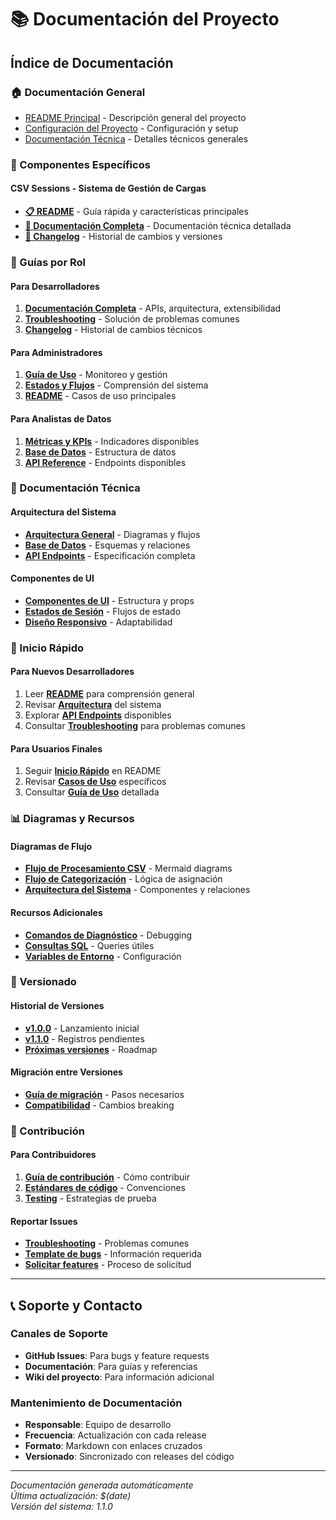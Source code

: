 # 📚 Documentación del Proyecto

## Índice de Documentación

### 🏠 Documentación General
- [README Principal](../README.md) - Descripción general del proyecto
- [Configuración del Proyecto](../PROJECT_CONFIG.md) - Configuración y setup
- [Documentación Técnica](../TECHNICAL_DOCS.md) - Detalles técnicos generales

### 📁 Componentes Específicos

#### CSV Sessions - Sistema de Gestión de Cargas
- **[📋 README](./CSV_SESSIONS_README.md)** - Guía rápida y características principales
- **[📖 Documentación Completa](./CSV_SESSIONS_COMPONENT.md)** - Documentación técnica detallada
- **[📝 Changelog](./CSV_SESSIONS_CHANGELOG.md)** - Historial de cambios y versiones

### 🎯 Guías por Rol

#### Para Desarrolladores
1. **[Documentación Completa](./CSV_SESSIONS_COMPONENT.md#para-desarrolladores)** - APIs, arquitectura, extensibilidad
2. **[Troubleshooting](./CSV_SESSIONS_COMPONENT.md#troubleshooting)** - Solución de problemas comunes
3. **[Changelog](./CSV_SESSIONS_CHANGELOG.md)** - Historial de cambios técnicos

#### Para Administradores
1. **[Guía de Uso](./CSV_SESSIONS_COMPONENT.md#para-administradores)** - Monitoreo y gestión
2. **[Estados y Flujos](./CSV_SESSIONS_COMPONENT.md#estados-y-flujos)** - Comprensión del sistema
3. **[README](./CSV_SESSIONS_README.md#casos-de-uso)** - Casos de uso principales

#### Para Analistas de Datos
1. **[Métricas y KPIs](./CSV_SESSIONS_README.md#métricas-y-kpis)** - Indicadores disponibles
2. **[Base de Datos](./CSV_SESSIONS_COMPONENT.md#base-de-datos)** - Estructura de datos
3. **[API Reference](./CSV_SESSIONS_README.md#api-reference)** - Endpoints disponibles

### 🔧 Documentación Técnica

#### Arquitectura del Sistema
- **[Arquitectura General](./CSV_SESSIONS_COMPONENT.md#arquitectura-del-sistema)** - Diagramas y flujos
- **[Base de Datos](./CSV_SESSIONS_COMPONENT.md#base-de-datos)** - Esquemas y relaciones
- **[API Endpoints](./CSV_SESSIONS_COMPONENT.md#api-endpoints)** - Especificación completa

#### Componentes de UI
- **[Componentes de UI](./CSV_SESSIONS_COMPONENT.md#componentes-de-ui)** - Estructura y props
- **[Estados de Sesión](./CSV_SESSIONS_COMPONENT.md#estados-y-flujos)** - Flujos de estado
- **[Diseño Responsivo](./CSV_SESSIONS_COMPONENT.md#funcionalidades-de-uiux)** - Adaptabilidad

### 🚀 Inicio Rápido

#### Para Nuevos Desarrolladores
1. Leer **[README](./CSV_SESSIONS_README.md)** para comprensión general
2. Revisar **[Arquitectura](./CSV_SESSIONS_COMPONENT.md#arquitectura-del-sistema)** del sistema
3. Explorar **[API Endpoints](./CSV_SESSIONS_COMPONENT.md#api-endpoints)** disponibles
4. Consultar **[Troubleshooting](./CSV_SESSIONS_COMPONENT.md#troubleshooting)** para problemas comunes

#### Para Usuarios Finales
1. Seguir **[Inicio Rápido](./CSV_SESSIONS_README.md#inicio-rápido)** en README
2. Revisar **[Casos de Uso](./CSV_SESSIONS_README.md#casos-de-uso)** específicos
3. Consultar **[Guía de Uso](./CSV_SESSIONS_COMPONENT.md#guía-de-uso)** detallada

### 📊 Diagramas y Recursos

#### Diagramas de Flujo
- **[Flujo de Procesamiento CSV](./CSV_SESSIONS_COMPONENT.md#estados-y-flujos)** - Mermaid diagrams
- **[Flujo de Categorización](./CSV_SESSIONS_COMPONENT.md#estados-y-flujos)** - Lógica de asignación
- **[Arquitectura del Sistema](./CSV_SESSIONS_COMPONENT.md#arquitectura-del-sistema)** - Componentes y relaciones

#### Recursos Adicionales
- **[Comandos de Diagnóstico](./CSV_SESSIONS_COMPONENT.md#comandos-de-diagnóstico)** - Debugging
- **[Consultas SQL](./CSV_SESSIONS_COMPONENT.md#consultas-principales)** - Queries útiles
- **[Variables de Entorno](./CSV_SESSIONS_README.md#configuración)** - Configuración

### 🔄 Versionado

#### Historial de Versiones
- **[v1.0.0](./CSV_SESSIONS_CHANGELOG.md#100---2025-10-06)** - Lanzamiento inicial
- **[v1.1.0](./CSV_SESSIONS_CHANGELOG.md#110---2025-10-06)** - Registros pendientes
- **[Próximas versiones](./CSV_SESSIONS_CHANGELOG.md#120---2025-10-06-planificado)** - Roadmap

#### Migración entre Versiones
- **[Guía de migración](./CSV_SESSIONS_CHANGELOG.md#migración-entre-versiones)** - Pasos necesarios
- **[Compatibilidad](./CSV_SESSIONS_CHANGELOG.md#compatibilidad)** - Cambios breaking

### 🤝 Contribución

#### Para Contribuidores
1. **[Guía de contribución](./CSV_SESSIONS_README.md#contribuir)** - Cómo contribuir
2. **[Estándares de código](./CSV_SESSIONS_COMPONENT.md#notas-de-desarrollo)** - Convenciones
3. **[Testing](./CSV_SESSIONS_COMPONENT.md#testing)** - Estrategias de prueba

#### Reportar Issues
- **[Troubleshooting](./CSV_SESSIONS_COMPONENT.md#troubleshooting)** - Problemas comunes
- **[Template de bugs](./CSV_SESSIONS_README.md#reportar-bugs)** - Información requerida
- **[Solicitar features](./CSV_SESSIONS_README.md#solicitar-features)** - Proceso de solicitud

---

## 📞 Soporte y Contacto

### Canales de Soporte
- **GitHub Issues**: Para bugs y feature requests
- **Documentación**: Para guías y referencias
- **Wiki del proyecto**: Para información adicional

### Mantenimiento de Documentación
- **Responsable**: Equipo de desarrollo
- **Frecuencia**: Actualización con cada release
- **Formato**: Markdown con enlaces cruzados
- **Versionado**: Sincronizado con releases del código

---

*Documentación generada automáticamente*  
*Última actualización: $(date)*  
*Versión del sistema: 1.1.0*
